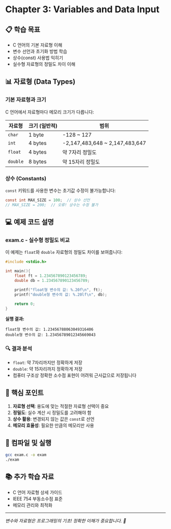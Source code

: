# Chapter 3: Variables and Data Input

## 📋 학습 목표
- C 언어의 기본 자료형 이해
- 변수 선언과 초기화 방법 학습
- 상수(const) 사용법 익히기
- 실수형 자료형의 정밀도 차이 이해

## 📊 자료형 (Data Types)

### 기본 자료형과 크기
C 언어에서 자료형마다 메모리 크기가 다릅니다:

| 자료형 | 크기 (일반적) | 범위 |
|--------|---------------|------|
| `char` | 1 byte | -128 ~ 127 |
| `int` | 4 bytes | -2,147,483,648 ~ 2,147,483,647 |
| `float` | 4 bytes | 약 7자리 정밀도 |
| `double` | 8 bytes | 약 15자리 정밀도 |

### 상수 (Constants)
`const` 키워드를 사용한 변수는 초기값 수정이 불가능합니다:

```c
const int MAX_SIZE = 100;  // 상수 선언
// MAX_SIZE = 200;  // 오류! 상수는 수정 불가
```

## 💻 예제 코드 설명

### exam.c - 실수형 정밀도 비교
이 예제는 `float`와 `double` 자료형의 정밀도 차이를 보여줍니다:

```c
#include <stdio.h>

int main(){
    float ft = 1.234567890123456789;
    double db = 1.234567890123456789;

    printf("float형 변수의 값: %.20f\n", ft);
    printf("double형 변수의 값: %.20lf\n", db);

    return 0;
}
```

**실행 결과:**
```
float형 변수의 값: 1.23456788063049316406
double형 변수의 값: 1.23456789012345669043
```

### 🔍 결과 분석
- `float`: 약 7자리까지만 정확하게 저장
- `double`: 약 15자리까지 정확하게 저장
- 컴퓨터 구조상 정확한 소수점 표현이 어려워 근사값으로 저장됩니다

## 🎯 핵심 포인트
1. **자료형 선택**: 용도에 맞는 적절한 자료형 선택이 중요
2. **정밀도**: 실수 계산 시 정밀도를 고려해야 함  
3. **상수 활용**: 변경되지 않는 값은 `const`로 선언
4. **메모리 효율성**: 필요한 만큼의 메모리만 사용

## 🔧 컴파일 및 실행
```bash
gcc exam.c -o exam
./exam
```

## 📚 추가 학습 자료
- C 언어 자료형 상세 가이드
- IEEE 754 부동소수점 표준
- 메모리 관리와 최적화

---
*변수와 자료형은 프로그래밍의 기초! 정확한 이해가 중요합니다. 🎯*

